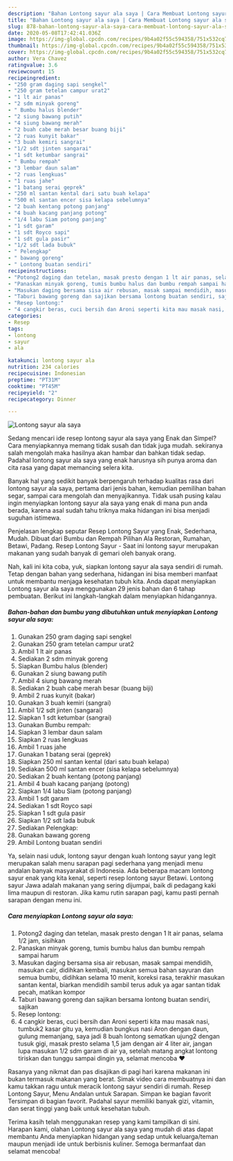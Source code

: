 ```yaml
---
description: "Bahan Lontong sayur ala saya | Cara Membuat Lontong sayur ala saya Yang Sedap"
title: "Bahan Lontong sayur ala saya | Cara Membuat Lontong sayur ala saya Yang Sedap"
slug: 878-bahan-lontong-sayur-ala-saya-cara-membuat-lontong-sayur-ala-saya-yang-sedap
date: 2020-05-08T17:42:41.036Z
image: https://img-global.cpcdn.com/recipes/9b4a02f55c594358/751x532cq70/lontong-sayur-ala-saya-foto-resep-utama.jpg
thumbnail: https://img-global.cpcdn.com/recipes/9b4a02f55c594358/751x532cq70/lontong-sayur-ala-saya-foto-resep-utama.jpg
cover: https://img-global.cpcdn.com/recipes/9b4a02f55c594358/751x532cq70/lontong-sayur-ala-saya-foto-resep-utama.jpg
author: Vera Chavez
ratingvalue: 3.6
reviewcount: 15
recipeingredient:
- "250 gram daging sapi sengkel"
- "250 gram tetelan campur urat2"
- "1 lt air panas"
- "2 sdm minyak goreng"
- " Bumbu halus blender"
- "2 siung bawang putih"
- "4 siung bawang merah"
- "2 buah cabe merah besar buang biji"
- "2 ruas kunyit bakar"
- "3 buah kemiri sangrai"
- "1/2 sdt jinten sangarai"
- "1 sdt ketumbar sangrai"
- " Bumbu rempah"
- "3 lembar daun salam"
- "2 ruas lengkuas"
- "1 ruas jahe"
- "1 batang serai geprek"
- "250 ml santan kental dari satu buah kelapa"
- "500 ml santan encer sisa kelapa sebelumnya"
- "2 buah kentang potong panjang"
- "4 buah kacang panjang potong"
- "1/4 labu Siam potong panjang"
- "1 sdt garam"
- "1 sdt Royco sapi"
- "1 sdt gula pasir"
- "1/2 sdt lada bubuk"
- " Pelengkap"
- " bawang goreng"
- " Lontong buatan sendiri"
recipeinstructions:
- "Potong2 daging dan tetelan, masak presto dengan 1 lt air panas, selama 1/2 jam, sisihkan"
- "Panaskan minyak goreng, tumis bumbu halus dan bumbu rempah sampai harum"
- "Masukan daging bersama sisa air rebusan, masak sampai mendidih, masukan cair, didihkan kembali, masukan semua bahan sayuran dan semua bumbu, didihkan selama 10 menit, koreksi rasa, terakhir masukan santan kental, biarkan mendidih sambil terus aduk ya agar santan tidak pecah, matikan kompor"
- "Taburi bawang goreng dan sajikan bersama lontong buatan sendiri, sajikan"
- "Resep lontong:"
- "4 cangkir beras, cuci bersih dan Aroni seperti kita mau masak nasi, tumbuk2 kasar gitu ya, kemudian bungkus nasi Aron dengan daun, gulung memanjang, saya jadi 8 buah lontong sematkan ujung2 dengan tusuk gigi, masak presto selama 1,5 jam dengan air 4 liter air, jangan lupa masukan 1/2 sdm garam di air ya, setelah matang angkat lontong tiriskan dan tunggu sampai dingin ya, selamat mencoba ❤️"
categories:
- Resep
tags:
- lontong
- sayur
- ala

katakunci: lontong sayur ala 
nutrition: 234 calories
recipecuisine: Indonesian
preptime: "PT31M"
cooktime: "PT45M"
recipeyield: "2"
recipecategory: Dinner

---
```



![Lontong sayur ala saya](https://img-global.cpcdn.com/recipes/9b4a02f55c594358/751x532cq70/lontong-sayur-ala-saya-foto-resep-utama.jpg)

Sedang mencari ide resep lontong sayur ala saya yang Enak dan Simpel? Cara menyiapkannya memang tidak susah dan tidak juga mudah. sekiranya salah mengolah maka hasilnya akan hambar dan bahkan tidak sedap. Padahal lontong sayur ala saya yang enak harusnya sih punya aroma dan cita rasa yang dapat memancing selera kita.

Banyak hal yang sedikit banyak berpengaruh terhadap kualitas rasa dari lontong sayur ala saya, pertama dari jenis bahan, kemudian pemilihan bahan segar, sampai cara mengolah dan menyajikannya. Tidak usah pusing kalau ingin menyiapkan lontong sayur ala saya yang enak di mana pun anda berada, karena asal sudah tahu triknya maka hidangan ini bisa menjadi suguhan istimewa.

Penjelasan lengkap seputar Resep Lontong Sayur yang Enak, Sederhana, Mudah. Dibuat dari Bumbu dan Rempah Pilihan Ala Restoran, Rumahan, Betawi, Padang. Resep Lontong Sayur - Saat ini lontong sayur merupakan makanan yang sudah banyak di gemari oleh banyak orang.


Nah, kali ini kita coba, yuk, siapkan lontong sayur ala saya sendiri di rumah. Tetap dengan bahan yang sederhana, hidangan ini bisa memberi manfaat untuk membantu menjaga kesehatan tubuh kita. Anda dapat menyiapkan Lontong sayur ala saya menggunakan 29 jenis bahan dan 6 tahap pembuatan. Berikut ini langkah-langkah dalam menyiapkan hidangannya.

<!--inarticleads1-->

##### Bahan-bahan dan bumbu yang dibutuhkan untuk menyiapkan Lontong sayur ala saya:

1. Gunakan 250 gram daging sapi sengkel
1. Gunakan 250 gram tetelan campur urat2
1. Ambil 1 lt air panas
1. Sediakan 2 sdm minyak goreng
1. Siapkan  Bumbu halus (blender)
1. Gunakan 2 siung bawang putih
1. Ambil 4 siung bawang merah
1. Sediakan 2 buah cabe merah besar (buang biji)
1. Ambil 2 ruas kunyit (bakar)
1. Gunakan 3 buah kemiri (sangrai)
1. Ambil 1/2 sdt jinten (sangarai)
1. Siapkan 1 sdt ketumbar (sangrai)
1. Gunakan  Bumbu rempah:
1. Siapkan 3 lembar daun salam
1. Siapkan 2 ruas lengkuas
1. Ambil 1 ruas jahe
1. Gunakan 1 batang serai (geprek)
1. Siapkan 250 ml santan kental (dari satu buah kelapa)
1. Sediakan 500 ml santan encer (sisa kelapa sebelumnya)
1. Sediakan 2 buah kentang (potong panjang)
1. Ambil 4 buah kacang panjang (potong)
1. Siapkan 1/4 labu Siam (potong panjang)
1. Ambil 1 sdt garam
1. Sediakan 1 sdt Royco sapi
1. Siapkan 1 sdt gula pasir
1. Siapkan 1/2 sdt lada bubuk
1. Sediakan  Pelengkap:
1. Gunakan  bawang goreng
1. Ambil  Lontong buatan sendiri


Ya, selain nasi uduk, lontong sayur dengan kuah lontong sayur yang legit merupakan salah menu sarapan pagi sederhana yang menjadi menu andalan banyak masyarakat di Indonesia. Ada beberapa macam lontong sayur enak yang kita kenal, seperti resep lontong sayur Betawi. Lontong sayur Jawa adalah makanan yang sering dijumpai, baik di pedagang kaki lima maupun di restoran. Jika kamu rutin sarapan pagi, kamu pasti pernah sarapan dengan menu ini. 

<!--inarticleads2-->

##### Cara menyiapkan Lontong sayur ala saya:

1. Potong2 daging dan tetelan, masak presto dengan 1 lt air panas, selama 1/2 jam, sisihkan
1. Panaskan minyak goreng, tumis bumbu halus dan bumbu rempah sampai harum
1. Masukan daging bersama sisa air rebusan, masak sampai mendidih, masukan cair, didihkan kembali, masukan semua bahan sayuran dan semua bumbu, didihkan selama 10 menit, koreksi rasa, terakhir masukan santan kental, biarkan mendidih sambil terus aduk ya agar santan tidak pecah, matikan kompor
1. Taburi bawang goreng dan sajikan bersama lontong buatan sendiri, sajikan
1. Resep lontong:
1. 4 cangkir beras, cuci bersih dan Aroni seperti kita mau masak nasi, tumbuk2 kasar gitu ya, kemudian bungkus nasi Aron dengan daun, gulung memanjang, saya jadi 8 buah lontong sematkan ujung2 dengan tusuk gigi, masak presto selama 1,5 jam dengan air 4 liter air, jangan lupa masukan 1/2 sdm garam di air ya, setelah matang angkat lontong tiriskan dan tunggu sampai dingin ya, selamat mencoba ❤️


Rasanya yang nikmat dan pas disajikan di pagi hari karena makanan ini bukan termasuk makanan yang berat. Simak video cara membuatnya ini dan kamu takkan ragu untuk meracik lontong sayur sendiri di rumah. Resep Lontong Sayur, Menu Andalan untuk Sarapan. Simpan ke bagian favorit Tersimpan di bagian favorit. Padahal sayur memiliki banyak gizi, vitamin, dan serat tinggi yang baik untuk kesehatan tubuh. 

Terima kasih telah menggunakan resep yang kami tampilkan di sini. Harapan kami, olahan Lontong sayur ala saya yang mudah di atas dapat membantu Anda menyiapkan hidangan yang sedap untuk keluarga/teman maupun menjadi ide untuk berbisnis kuliner. Semoga bermanfaat dan selamat mencoba!
